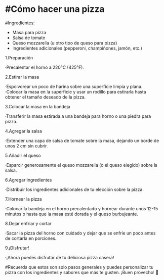 <h1>#Cómo hacer una pizza</h1>

#Ingredientes:
<ul>
  <li>Masa para pizza</li>
  <li>Salsa de tomate</li>
  <li>Queso mozzarella (u otro tipo de queso para pizza)</li>
  <li>Ingredientes adicionales (pepperoni, champiñones, jamón, etc.)</li>
</ul>

1.Preparación

·Precalentar el horno a 220°C (425°F).

2.Estirar la masa

·Espolvorear un poco de harina sobre una superficie limpia y plana.
·Colocar la masa en la superficie y usar un rodillo para estirarla hasta obtener el tamaño deseado de la pizza.

3.Colocar la masa en la bandeja

·Transferir la masa estirada a una bandeja para horno o una piedra para pizza.

4.Agregar la salsa

·Extender una capa de salsa de tomate sobre la masa, dejando un borde de unos 2 cm sin cubrir.

5.Añadir el queso

·Esparcir generosamente el queso mozzarella (o el queso elegido) sobre la salsa.

6.Agregar ingredientes

·Distribuir los ingredientes adicionales de tu elección sobre la pizza.

7.Hornear la pizza

·Colocar la bandeja en el horno precalentado y hornear durante unos 12-15 minutos o hasta que la masa esté dorada y el queso burbujeante.

8.Dejar enfriar y cortar

·Sacar la pizza del horno con cuidado y dejar que se enfríe un poco antes de cortarla en porciones.

9.¡Disfrutar!

·¡Ahora puedes disfrutar de tu deliciosa pizza casera!

#Recuerda que estos son solo pasos generales y puedes personalizar tu pizza con los ingredientes y sabores que más te gusten. ¡Buen provecho! 🍕
